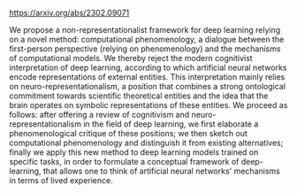 https://arxiv.org/abs/2302.09071

We propose a non-representationalist framework for deep learning relying on a novel method: computational phenomenology, a dialogue between the first-person perspective (relying on phenomenology) and the mechanisms of computational models. We thereby reject the modern cognitivist interpretation of deep learning, according to which artificial neural networks encode representations of external entities. This interpretation mainly relies on neuro-representationalism, a position that combines a strong ontological commitment towards scientific theoretical entities and the idea that the brain operates on symbolic representations of these entities. We proceed as follows: after offering a review of cognitivism and neuro-representationalism in the field of deep learning, we first elaborate a phenomenological critique of these positions; we then sketch out computational phenomenology and distinguish it from existing alternatives; finally we apply this new method to deep learning models trained on specific tasks, in order to formulate a conceptual framework of deep-learning, that allows one to think of artificial neural networks' mechanisms in terms of lived experience.